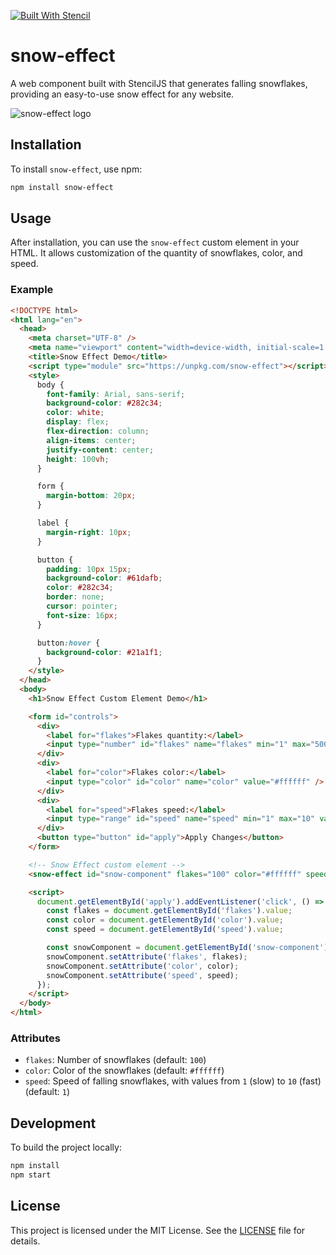 [![Built With Stencil](https://img.shields.io/badge/-Built%20With%20Stencil-16161d.svg?logo=data%3Aimage%2Fsvg%2Bxml%3Bbase64%2CPD94bWwgdmVyc2lvbj0iMS4wIiBlbmNvZGluZz0idXRmLTgiPz4KPCEtLSBHZW5lcmF0b3I6IEFkb2JlIElsbHVzdHJhdG9yIDE5LjIuMSwgU1ZHIEV4cG9ydCBQbHVnLUluIC4gU1ZHIFZlcnNpb246IDYuMDAgQnVpbGQgMCkgIC0tPgo8c3ZnIHZlcnNpb249IjEuMSIgaWQ9IkxheWVyXzEiIHhtbG5zPSJodHRwOi8vd3d3LnczLm9yZy8yMDAwL3N2ZyIgeG1sbnM6eGxpbms9Imh0dHA6Ly93d3cudzMub3JnLzE5OTkveGxpbmsiIHg9IjBweCIgeT0iMHB4IgoJIHZpZXdCb3g9IjAgMCA1MTIgNTEyIiBzdHlsZT0iZW5hYmxlLWJhY2tncm91bmQ6bmV3IDAgMCA1MTIgNTEyOyIgeG1sOnNwYWNlPSJwcmVzZXJ2ZSI%2BCjxzdHlsZSB0eXBlPSJ0ZXh0L2NzcyI%2BCgkuc3Qwe2ZpbGw6I0ZGRkZGRjt9Cjwvc3R5bGU%2BCjxwYXRoIGNsYXNzPSJzdDAiIGQ9Ik00MjQuNywzNzMuOWMwLDM3LjYtNTUuMSw2OC42LTkyLjcsNjguNkgxODAuNGMtMzcuOSwwLTkyLjctMzAuNy05Mi43LTY4LjZ2LTMuNmgzMzYuOVYzNzMuOXoiLz4KPHBhdGggY2xhc3M9InN0MCIgZD0iTTQyNC43LDI5Mi4xSDE4MC40Yy0zNy42LDAtOTIuNy0zMS05Mi43LTY4LjZ2LTMuNkgzMzJjMzcuNiwwLDkyLjcsMzEsOTIuNyw2OC42VjI5Mi4xeiIvPgo8cGF0aCBjbGFzcz0ic3QwIiBkPSJNNDI0LjcsMTQxLjdIODcuN3YtMy42YzAtMzcuNiw1NC44LTY4LjYsOTIuNy02OC42SDMzMmMzNy45LDAsOTIuNywzMC43LDkyLjcsNjguNlYxNDEuN3oiLz4KPC9zdmc%2BCg%3D%3D&colorA=16161d&style=flat-square)](https://stenciljs.com)


# snow-effect

A web component built with StencilJS that generates falling snowflakes, providing an easy-to-use snow effect for any website.

<!-- Logo Placeholder -->
![snow-effect logo](logo-placeholder.png)

## Installation

To install `snow-effect`, use npm:

```bash
npm install snow-effect
```

## Usage

After installation, you can use the `snow-effect` custom element in your HTML. It allows customization of the quantity of snowflakes, color, and speed.

### Example

```html
<!DOCTYPE html>
<html lang="en">
  <head>
    <meta charset="UTF-8" />
    <meta name="viewport" content="width=device-width, initial-scale=1.0" />
    <title>Snow Effect Demo</title>
    <script type="module" src="https://unpkg.com/snow-effect"></script>
    <style>
      body {
        font-family: Arial, sans-serif;
        background-color: #282c34;
        color: white;
        display: flex;
        flex-direction: column;
        align-items: center;
        justify-content: center;
        height: 100vh;
      }

      form {
        margin-bottom: 20px;
      }

      label {
        margin-right: 10px;
      }

      button {
        padding: 10px 15px;
        background-color: #61dafb;
        color: #282c34;
        border: none;
        cursor: pointer;
        font-size: 16px;
      }

      button:hover {
        background-color: #21a1f1;
      }
    </style>
  </head>
  <body>
    <h1>Snow Effect Custom Element Demo</h1>

    <form id="controls">
      <div>
        <label for="flakes">Flakes quantity:</label>
        <input type="number" id="flakes" name="flakes" min="1" max="500" value="100" />
      </div>
      <div>
        <label for="color">Flakes color:</label>
        <input type="color" id="color" name="color" value="#ffffff" />
      </div>
      <div>
        <label for="speed">Flakes speed:</label>
        <input type="range" id="speed" name="speed" min="1" max="10" value="5" />
      </div>
      <button type="button" id="apply">Apply Changes</button>
    </form>

    <!-- Snow Effect custom element -->
    <snow-effect id="snow-component" flakes="100" color="#ffffff" speed="5"></snow-effect>

    <script>
      document.getElementById('apply').addEventListener('click', () => {
        const flakes = document.getElementById('flakes').value;
        const color = document.getElementById('color').value;
        const speed = document.getElementById('speed').value;

        const snowComponent = document.getElementById('snow-component');
        snowComponent.setAttribute('flakes', flakes);
        snowComponent.setAttribute('color', color);
        snowComponent.setAttribute('speed', speed);
      });
    </script>
  </body>
</html>
```

### Attributes

- `flakes`: Number of snowflakes (default: `100`)
- `color`: Color of the snowflakes (default: `#ffffff`)
- `speed`: Speed of falling snowflakes, with values from `1` (slow) to `10` (fast) (default: `1`)

## Development

To build the project locally:

```bash
npm install
npm start
```

## License

This project is licensed under the MIT License. See the [LICENSE](LICENSE) file for details.


<!-- Placeholder for logo until it is created -->

